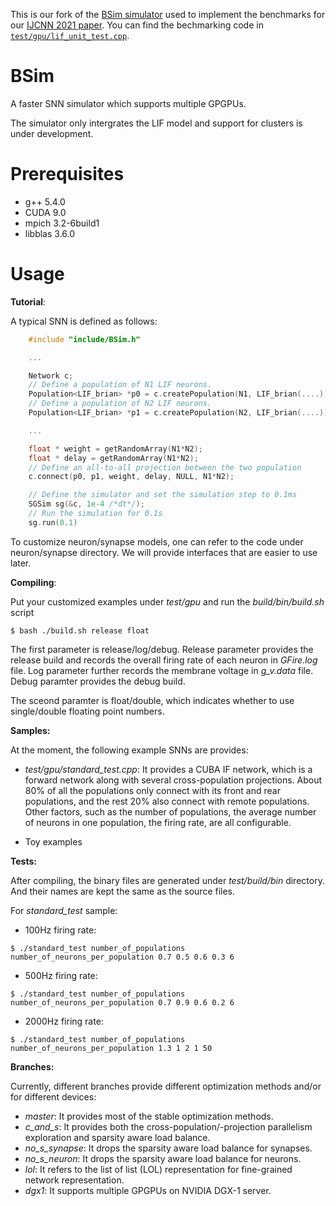 This is our fork of the [BSim simulator](https://github.com/CRAFT-THU/BSim) used to implement the benchmarks for our [IJCNN 2021 paper](https://bautembach.de/#multi-spice). You can find the bechmarking code in [`test/gpu/lif_unit_test.cpp`](https://github.com/denniskb/bsim/blob/master/test/gpu/lif_unit_test.cpp).

# BSim

A faster SNN simulator which supports multiple GPGPUs. 

The simulator only intergrates the LIF model and support for clusters is under development.

# Prerequisites

- g++ 5.4.0
- CUDA 9.0 
- mpich 3.2-6build1
- libblas 3.6.0

# Usage

**Tutorial**:

A typical SNN is defined as follows:

```c
	#include "include/BSim.h"

	...

	Network c;
	// Define a population of N1 LIF neurons.
	Population<LIF_brian> *p0 = c.createPopulation(N1, LIF_brian(....));
	// Define a population of N2 LIF neurons.
	Population<LIF_brian> *p1 = c.createPopulation(N2, LIF_brian(....));

	...

	float * weight = getRandomArray(N1*N2);
	float * delay = getRandomArray(N1*N2);
	// Define an all-to-all projection between the two population
	c.connect(p0, p1, weight, delay, NULL, N1*N2);

	// Define the simulator and set the simulation step to 0.1ms
	SGSim sg(&c, 1e-4 /*dt*/);
	// Run the simulation for 0.1s
	sg.run(0.1)

```

To customize neuron/synapse models, one can refer to the code under neuron/synapse directory. We will provide interfaces that are easier to use later.



**Compiling**:

Put your customized examples under *test/gpu* and run the *build/bin/build.sh* script

    $ bash ./build.sh release float

The first parameter is release/log/debug. Release parameter provides the release build and records the overall firing rate of each neuron in *GFire.log* file. Log parameter further records the membrane voltage in *g\_v.data* file. Debug paramter provides the debug build. 

The sceond paramter is float/double, which indicates whether to use single/double floating point numbers.

**Samples:**

At the moment, the following example SNNs are provides:

- *test/gpu/standard\_test.cpp*: It provides a CUBA IF network, which is a forward network along with several cross-population projections. About 80\% of all the populations only connect with its front and rear populations, and the rest 20\% also connect with remote populations. Other factors, such as the number of populations, the average number of neurons in one population, the firing rate, are all configurable.

- Toy examples

**Tests:**

After compiling, the binary files are generated under *test/build/bin* directory. And their names are kept the same as the source files.

For *standard\_test* sample:

- 100Hz firing rate:

```
$ ./standard_test number_of_populations number_of_neurons_per_population 0.7 0.5 0.6 0.3 6
```

- 500Hz firing rate:

```
$ ./standard_test number_of_populations number_of_neurons_per_population 0.7 0.9 0.6 0.2 6
```

- 2000Hz firing rate:

```
$ ./standard_test number_of_populations number_of_neurons_per_population 1.3 1 2 1 50
```

**Branches:**

Currently, different branches provide different optimization methods and/or for different devices:

- *master*: It provides most of the stable optimization methods.
- *c_and_s*: It provides both the cross-population/-projection parallelism exploration and sparsity aware load balance.
- *no_s_synapse*: It drops the sparsity aware load balance for synapses.
- *no_s_neuron*: It drops the sparsity aware load balance for neurons.
- *lol*: It refers to the list of list (LOL) representation for fine-grained network representation.
- *dgx1*: It supports multiple GPGPUs on NVIDIA DGX-1 server. 

